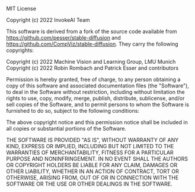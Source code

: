 MIT License

Copyright (c) 2022 InvokeAI Team

This software is derived from a fork of the source code available from
https://github.com/pesser/stable-diffusion and
https://github.com/CompViz/stable-diffusion. They carry the following
copyrights:

Copyright (c) 2022 Machine Vision and Learning Group, LMU Munich
Copyright (c) 2022 Robin Rombach and Patrick Esser and contributors

Permission is hereby granted, free of charge, to any person obtaining a copy
of this software and associated documentation files (the "Software"), to deal
in the Software without restriction, including without limitation the rights
to use, copy, modify, merge, publish, distribute, sublicense, and/or sell
copies of the Software, and to permit persons to whom the Software is
furnished to do so, subject to the following conditions:

The above copyright notice and this permission notice shall be included in all
copies or substantial portions of the Software.

THE SOFTWARE IS PROVIDED "AS IS", WITHOUT WARRANTY OF ANY KIND, EXPRESS OR
IMPLIED, INCLUDING BUT NOT LIMITED TO THE WARRANTIES OF MERCHANTABILITY,
FITNESS FOR A PARTICULAR PURPOSE AND NONINFRINGEMENT. IN NO EVENT SHALL THE
AUTHORS OR COPYRIGHT HOLDERS BE LIABLE FOR ANY CLAIM, DAMAGES OR OTHER
LIABILITY, WHETHER IN AN ACTION OF CONTRACT, TORT OR OTHERWISE, ARISING FROM,
OUT OF OR IN CONNECTION WITH THE SOFTWARE OR THE USE OR OTHER DEALINGS IN THE
SOFTWARE.
